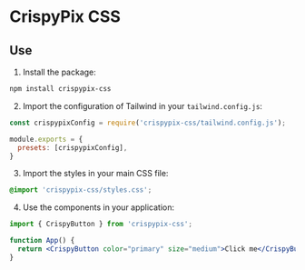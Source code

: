 # CrispyPix CSS

## Use

1. Install the package:

```sh
npm install crispypix-css
```

2. Import the configuration of Tailwind in your `tailwind.config.js`:

```javascript
const crispypixConfig = require('crispypix-css/tailwind.config.js');

module.exports = {
  presets: [crispypixConfig],
}
```

3. Import the styles in your main CSS file:

```css
@import 'crispypix-css/styles.css';
```

4. Use the components in your application:

```jsx
import { CrispyButton } from 'crispypix-css';

function App() {
  return <CrispyButton color="primary" size="medium">Click me</CrispyButton>;
}
```
